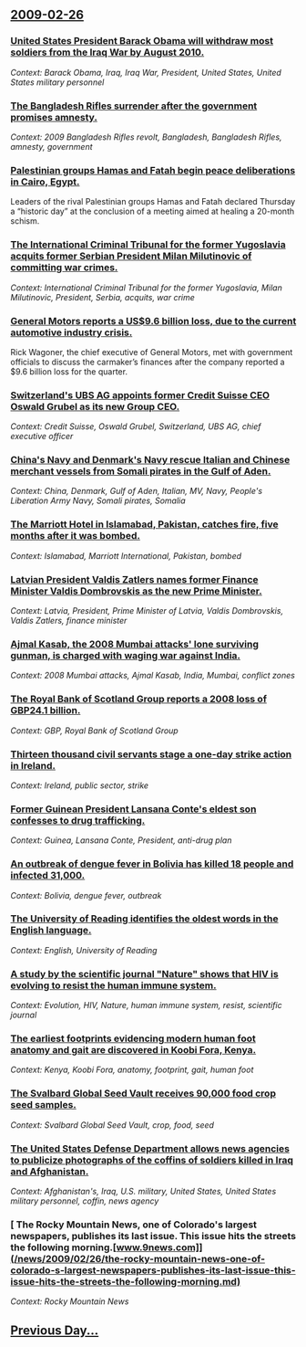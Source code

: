 ## [2009-02-26](/news/2009/02/26/index.md)

### [ United States President Barack Obama will withdraw most soldiers from the Iraq War by August 2010. ](/news/2009/02/26/united-states-president-barack-obama-will-withdraw-most-soldiers-from-the-iraq-war-by-august-2010.md)
_Context: Barack Obama, Iraq, Iraq War, President, United States, United States military personnel_

### [ The Bangladesh Rifles surrender after the government promises amnesty. ](/news/2009/02/26/the-bangladesh-rifles-surrender-after-the-government-promises-amnesty.md)
_Context: 2009 Bangladesh Rifles revolt, Bangladesh, Bangladesh Rifles, amnesty, government_

### [ Palestinian groups Hamas and Fatah begin peace deliberations in Cairo, Egypt. ](/news/2009/02/26/palestinian-groups-hamas-and-fatah-begin-peace-deliberations-in-cairo-egypt.md)
Leaders of the rival Palestinian groups Hamas and Fatah declared Thursday a “historic day” at the conclusion of a meeting aimed at healing a 20-month schism.

### [ The International Criminal Tribunal for the former Yugoslavia acquits former Serbian President Milan Milutinovic of committing war crimes. ](/news/2009/02/26/the-international-criminal-tribunal-for-the-former-yugoslavia-acquits-former-serbian-president-milan-milutinovia-of-committing-war-crimes.md)
_Context: International Criminal Tribunal for the former Yugoslavia, Milan Milutinovic, President, Serbia, acquits, war crime_

### [ General Motors reports a US$9.6 billion loss, due to the current automotive industry crisis. ](/news/2009/02/26/general-motors-reports-a-us-9-6-billion-loss-due-to-the-current-automotive-industry-crisis.md)
Rick Wagoner, the chief executive of General Motors, met with government officials to discuss the carmaker’s finances after the company reported a $9.6 billion loss for the quarter.

### [ Switzerland's UBS AG appoints former Credit Suisse CEO Oswald Grubel as its new Group CEO. ](/news/2009/02/26/switzerland-s-ubs-ag-appoints-former-credit-suisse-ceo-oswald-gra1-4bel-as-its-new-group-ceo.md)
_Context: Credit Suisse, Oswald Grubel, Switzerland, UBS AG, chief executive officer_

### [ China's Navy and Denmark's Navy rescue Italian and Chinese merchant vessels from Somali pirates in the Gulf of Aden. ](/news/2009/02/26/china-s-navy-and-denmark-s-navy-rescue-italian-and-chinese-merchant-vessels-from-somali-pirates-in-the-gulf-of-aden.md)
_Context: China, Denmark, Gulf of Aden, Italian, MV, Navy, People's Liberation Army Navy, Somali pirates, Somalia_

### [ The Marriott Hotel in Islamabad, Pakistan, catches fire, five months after it was bombed. ](/news/2009/02/26/the-marriott-hotel-in-islamabad-pakistan-catches-fire-five-months-after-it-was-bombed.md)
_Context: Islamabad, Marriott International, Pakistan, bombed_

### [ Latvian President Valdis Zatlers names former Finance Minister Valdis Dombrovskis as the new Prime Minister. ](/news/2009/02/26/latvian-president-valdis-zatlers-names-former-finance-minister-valdis-dombrovskis-as-the-new-prime-minister.md)
_Context: Latvia, President, Prime Minister of Latvia, Valdis Dombrovskis, Valdis Zatlers, finance minister_

### [ Ajmal Kasab, the 2008 Mumbai attacks' lone surviving gunman, is charged with waging war against India. ](/news/2009/02/26/ajmal-kasab-the-2008-mumbai-attacks-lone-surviving-gunman-is-charged-with-waging-war-against-india.md)
_Context: 2008 Mumbai attacks, Ajmal Kasab, India, Mumbai, conflict zones_

### [ The Royal Bank of Scotland Group reports a 2008 loss of GBP24.1 billion. ](/news/2009/02/26/the-royal-bank-of-scotland-group-reports-a-2008-loss-of-agbp24-1-billion.md)
_Context: GBP, Royal Bank of Scotland Group_

### [ Thirteen thousand civil servants stage a one-day strike action in Ireland. ](/news/2009/02/26/thirteen-thousand-civil-servants-stage-a-one-day-strike-action-in-ireland.md)
_Context: Ireland, public sector, strike_

### [ Former Guinean President Lansana Conte's eldest son confesses to drug trafficking. ](/news/2009/02/26/former-guinean-president-lansana-conta-c-s-eldest-son-confesses-to-drug-trafficking.md)
_Context: Guinea, Lansana Conte, President, anti-drug plan_

### [ An outbreak of dengue fever in Bolivia has killed 18 people and infected 31,000. ](/news/2009/02/26/an-outbreak-of-dengue-fever-in-bolivia-has-killed-18-people-and-infected-31-000.md)
_Context: Bolivia, dengue fever, outbreak_

### [ The University of Reading identifies the oldest words in the English language. ](/news/2009/02/26/the-university-of-reading-identifies-the-oldest-words-in-the-english-language.md)
_Context: English, University of Reading_

### [ A study by the scientific journal "Nature" shows that HIV is evolving to resist the human immune system. ](/news/2009/02/26/a-study-by-the-scientific-journal-nature-shows-that-hiv-is-evolving-to-resist-the-human-immune-system.md)
_Context: Evolution, HIV, Nature, human immune system, resist, scientific journal_

### [ The earliest footprints evidencing modern human foot anatomy and gait are discovered in Koobi Fora, Kenya. ](/news/2009/02/26/the-earliest-footprints-evidencing-modern-human-foot-anatomy-and-gait-are-discovered-in-koobi-fora-kenya.md)
_Context: Kenya, Koobi Fora, anatomy, footprint, gait, human foot_

### [ The Svalbard Global Seed Vault receives 90,000 food crop seed samples. ](/news/2009/02/26/the-svalbard-global-seed-vault-receives-90-000-food-crop-seed-samples.md)
_Context: Svalbard Global Seed Vault, crop, food, seed_

### [ The United States Defense Department allows news agencies to publicize photographs of the coffins of soldiers killed in Iraq and Afghanistan. ](/news/2009/02/26/the-united-states-defense-department-allows-news-agencies-to-publicize-photographs-of-the-coffins-of-soldiers-killed-in-iraq-and-afghanista.md)
_Context: Afghanistan's, Iraq, U.S. military, United States, United States military personnel, coffin, news agency_

### [ The Rocky Mountain News, one of Colorado's largest newspapers, publishes its last issue. This issue hits the streets the following morning.[www.9news.com]](/news/2009/02/26/the-rocky-mountain-news-one-of-colorado-s-largest-newspapers-publishes-its-last-issue-this-issue-hits-the-streets-the-following-morning.md)
_Context: Rocky Mountain News_

## [Previous Day...](/news/2009/02/25/index.md)

